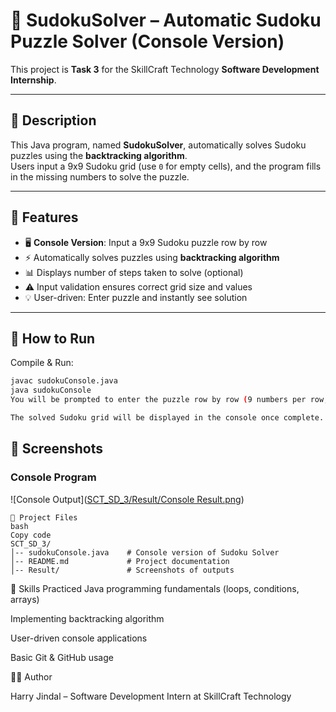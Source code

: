 # 🧩 SudokuSolver – Automatic Sudoku Puzzle Solver (Console Version)

This project is **Task 3** for the SkillCraft Technology **Software Development Internship**.

---

## 📝 Description
This Java program, named **SudokuSolver**, automatically solves Sudoku puzzles using the **backtracking algorithm**.  
Users input a 9x9 Sudoku grid (use `0` for empty cells), and the program fills in the missing numbers to solve the puzzle.

---

## 🎯 Features
- 🖥️ **Console Version**: Input a 9x9 Sudoku puzzle row by row  
- ⚡ Automatically solves puzzles using **backtracking algorithm**  
- 📊 Displays number of steps taken to solve (optional)  
- ⚠️ Input validation ensures correct grid size and values  
- 💡 User-driven: Enter puzzle and instantly see solution  

---

## 🚀 How to Run
Compile & Run:
```bash
javac sudokuConsole.java
java sudokuConsole
You will be prompted to enter the puzzle row by row (9 numbers per row, 0 for empty cells).

The solved Sudoku grid will be displayed in the console once complete.
```

## 📸 Screenshots

### Console Program
![Console Output]([SCT_SD_3/Result/Console Result.png](https://github.com/jindalharry07/SCT_SD_3/blob/9658f6afdecee97f78a226bac00956d5477fec11/Result/Console%20Result.png))

```
📂 Project Files
bash
Copy code
SCT_SD_3/
│-- sudokuConsole.java    # Console version of Sudoku Solver
│-- README.md             # Project documentation
│-- Result/               # Screenshots of outputs

```


🌱 Skills Practiced
Java programming fundamentals (loops, conditions, arrays)

Implementing backtracking algorithm

User-driven console applications

Basic Git & GitHub usage

👨‍💻 Author

Harry Jindal – Software Development Intern at SkillCraft Technology
